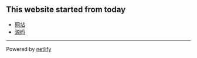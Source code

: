 ## This website started from today

>
- [网站](https://diary.netlify.com/)
- [源码](https://github.com/iwestlin/calendar-diary)

---
Powered by [netlify](https://www.netlify.com/)
